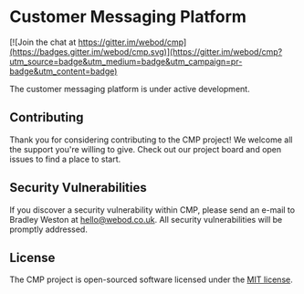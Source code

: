 # Customer Messaging Platform

[![Join the chat at https://gitter.im/webod/cmp](https://badges.gitter.im/webod/cmp.svg)](https://gitter.im/webod/cmp?utm_source=badge&utm_medium=badge&utm_campaign=pr-badge&utm_content=badge)

The customer messaging platform is under active development.

## Contributing

Thank you for considering contributing to the CMP project! We welcome all the support you're willing to give. Check out our project board and open issues to find a place to start.

## Security Vulnerabilities

If you discover a security vulnerability within CMP, please send an e-mail to Bradley Weston at hello@webod.co.uk. All security vulnerabilities will be promptly addressed.

## License

The CMP project is open-sourced software licensed under the [MIT license](http://opensource.org/licenses/MIT).